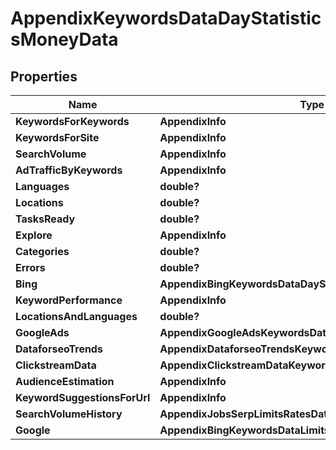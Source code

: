 # AppendixKeywordsDataDayStatisticsMoneyData


## Properties

| Name | Type | Description | Notes |
|------------ | ------------- | ------------- | -------------|
**KeywordsForKeywords** | **AppendixInfo** |  |[optional]|
**KeywordsForSite** | **AppendixInfo** |  |[optional]|
**SearchVolume** | **AppendixInfo** |  |[optional]|
**AdTrafficByKeywords** | **AppendixInfo** |  |[optional]|
**Languages** | **double?** |  |[optional]|
**Locations** | **double?** |  |[optional]|
**TasksReady** | **double?** |  |[optional]|
**Explore** | **AppendixInfo** |  |[optional]|
**Categories** | **double?** |  |[optional]|
**Errors** | **double?** |  |[optional]|
**Bing** | **AppendixBingKeywordsDataDayStatisticsDataInfo** |  |[optional]|
**KeywordPerformance** | **AppendixInfo** |  |[optional]|
**LocationsAndLanguages** | **double?** |  |[optional]|
**GoogleAds** | **AppendixGoogleAdsKeywordsDataLimitsRatesDataInfo** |  |[optional]|
**DataforseoTrends** | **AppendixDataforseoTrendsKeywordsDataLimitsRatesDataInfo** |  |[optional]|
**ClickstreamData** | **AppendixClickstreamDataKeywordsDataLimitsRatesDataInfo** |  |[optional]|
**AudienceEstimation** | **AppendixInfo** |  |[optional]|
**KeywordSuggestionsForUrl** | **AppendixInfo** |  |[optional]|
**SearchVolumeHistory** | **AppendixJobsSerpLimitsRatesDataInfo** |  |[optional]|
**Google** | **AppendixBingKeywordsDataLimitsRatesDataInfo** |  |[optional]|